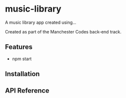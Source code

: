 # music-library

A music library app created using...

Created as part of the Manchester Codes back-end track.

## Features

- npm start

## Installation

## API Reference
